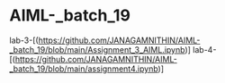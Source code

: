 # AIML-_batch_19
lab-3-[(https://github.com/JANAGAMNITHIN/AIML-_batch_19/blob/main/Assignment_3_AIML.ipynb)]
lab-4-[(https://github.com/JANAGAMNITHIN/AIML-_batch_19/blob/main/assignment4.ipynb)]
